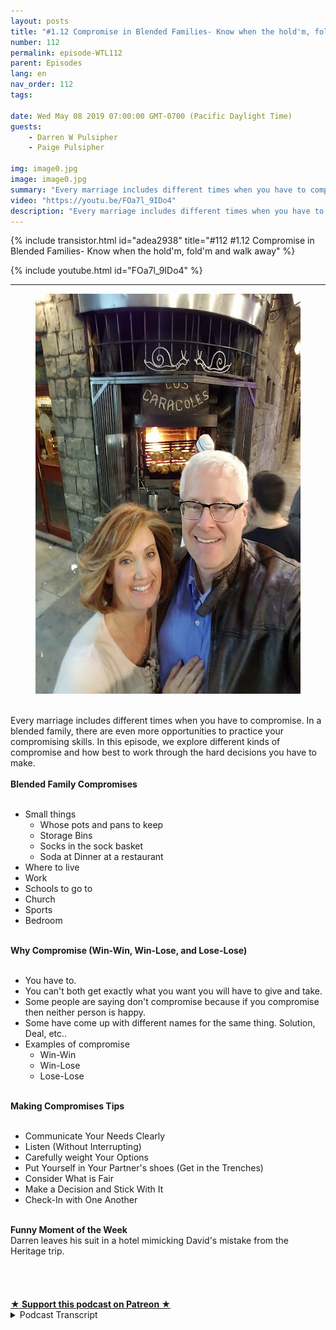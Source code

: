 ```yaml
---
layout: posts
title: "#1.12 Compromise in Blended Families- Know when the hold'm, fold'm and walk away"
number: 112
permalink: episode-WTL112
parent: Episodes
lang: en
nav_order: 112
tags:

date: Wed May 08 2019 07:00:00 GMT-0700 (Pacific Daylight Time)
guests:
    - Darren W Pulsipher
    - Paige Pulsipher

img: image0.jpg
image: image0.jpg
summary: "Every marriage includes different times when you have to compromise. In a blended family, there are even more opportunities to practice your compromising skills. In this episode, we explore different kinds of compromise and how best to work through the hard decisions you have to make."
video: "https://youtu.be/FOa7l_9IDo4"
description: "Every marriage includes different times when you have to compromise. In a blended family, there are even more opportunities to practice your compromising skills. In this episode, we explore different kinds of compromise and how best to work through the hard decisions you have to make."
---
```


<div>
{% include transistor.html id="adea2938" title="#112 #1.12 Compromise in Blended Families- Know when the hold'm, fold'm and walk away" %}

{% include youtube.html id="FOa7l_9IDo4" %}
</div>

---

<html><head></head><body><div><figure data-trix-attachment="{&quot;contentType&quot;:&quot;image&quot;,&quot;height&quot;:640,&quot;url&quot;:&quot;https://3.bp.blogspot.com/-RouwHhwSrpQ/XNDdA5u9-YI/AAAAAAAE_ZA/V0VM7KK5AwA3LiWH1NpMXsw8ReeblAXnQCEwYBhgL/s640/20161019_213729.jpg&quot;,&quot;width&quot;:480}" data-trix-content-type="image" class="attachment attachment--preview"><img src="./image0.jpg" width="480" height="640"><figcaption class="attachment__caption"></figcaption></figure></div><div><br></div><div>Every marriage includes different times when you have to compromise. In a blended family, there are even more opportunities to practice your compromising skills. In this episode, we explore different kinds of compromise and how best to work through the hard decisions you have to make.</div><div><strong><br>Blended Family Compromises<br></strong><br></div><ul><li>Small things<ul><li>Whose pots and pans to keep</li><li>Storage Bins</li><li>Socks in the sock basket</li><li>Soda at Dinner at a restaurant</li></ul></li><li>Where to live</li><li>Work</li><li>Schools to go to</li><li>Church</li><li>Sports&nbsp;</li><li>Bedroom</li></ul><div><strong><br>Why Compromise (Win-Win, Win-Lose, and Lose-Lose)<br></strong><br></div><ul><li>You have to.</li><li>You can't both get exactly what you want you will have to give and take.</li><li>Some people are saying don't compromise because if you compromise then neither person is happy.</li><li>Some have come up with different names for the same thing. Solution, Deal, etc..</li><li>Examples of compromise<ul><li>Win-Win</li><li>Win-Lose</li><li>Lose-Lose&nbsp;</li></ul></li></ul><div><strong><br>Making Compromises Tips<br></strong><br></div><ul><li>Communicate Your Needs Clearly</li><li>Listen (Without Interrupting)</li><li>Carefully weight Your Options</li><li>Put Yourself in Your Partner's shoes (Get in the Trenches)</li><li>Consider What is Fair</li><li>Make a Decision and Stick With It</li><li>Check-In with One Another</li></ul><div><strong><br>Funny Moment of the Week<br></strong>Darren leaves his suit in a hotel mimicking David's mistake from the Heritage trip.<strong>&nbsp;<br></strong><br></div><div><br></div><div><br><br></div>
<strong>
  <a href="https://www.patreon.com/wheresthelemonade" target="_donate" rel="payment" title="★ Support this podcast on Patreon ★">★ Support this podcast on Patreon ★</a>
</strong></body></html>

<details>
<summary> Podcast Transcript </summary>

<p></p>

</details>
